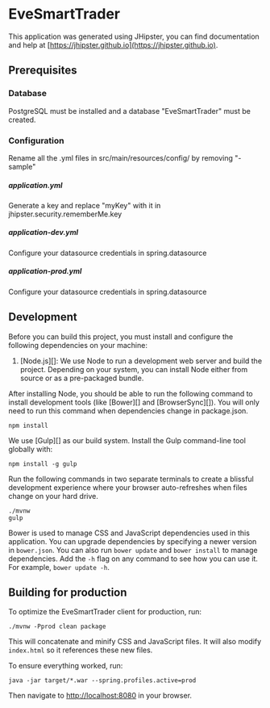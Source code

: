 # EveSmartTrader

This application was generated using JHipster, you can find documentation and help at [https://jhipster.github.io](https://jhipster.github.io).

## Prerequisites

### Database

PostgreSQL must be installed and a database "EveSmartTrader" must be created.

### Configuration

Rename all the .yml files in src/main/resources/config/ by removing "-sample"

##### application.yml

Generate a key and replace "myKey" with it in jhipster.security.rememberMe.key

##### application-dev.yml

Configure your datasource credentials in spring.datasource

##### application-prod.yml

Configure your datasource credentials in spring.datasource

## Development

Before you can build this project, you must install and configure the following dependencies on your machine:

1. [Node.js][]: We use Node to run a development web server and build the project.
   Depending on your system, you can install Node either from source or as a pre-packaged bundle.

After installing Node, you should be able to run the following command to install development tools (like
[Bower][] and [BrowserSync][]). You will only need to run this command when dependencies change in package.json.

    npm install

We use [Gulp][] as our build system. Install the Gulp command-line tool globally with:

    npm install -g gulp

Run the following commands in two separate terminals to create a blissful development experience where your browser
auto-refreshes when files change on your hard drive.

    ./mvnw
    gulp

Bower is used to manage CSS and JavaScript dependencies used in this application. You can upgrade dependencies by
specifying a newer version in `bower.json`. You can also run `bower update` and `bower install` to manage dependencies.
Add the `-h` flag on any command to see how you can use it. For example, `bower update -h`.


## Building for production

To optimize the EveSmartTrader client for production, run:

    ./mvnw -Pprod clean package

This will concatenate and minify CSS and JavaScript files. It will also modify `index.html` so it references
these new files.

To ensure everything worked, run:

    java -jar target/*.war --spring.profiles.active=prod

Then navigate to [http://localhost:8080](http://localhost:8080) in your browser.
